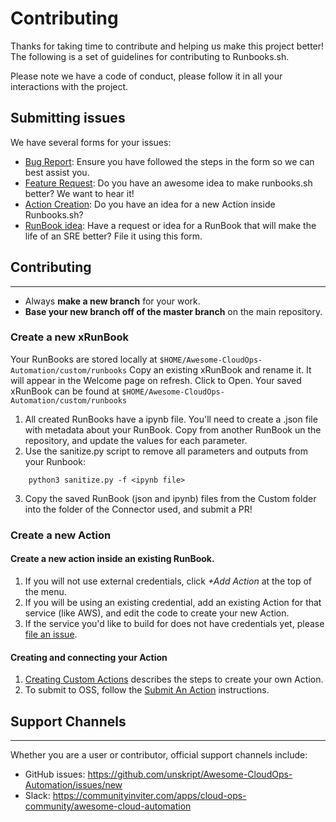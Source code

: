 # Contributing
Thanks for taking time to contribute and helping us make this project better! The following is a set of guidelines for contributing to Runbooks.sh. 
 
Please note we have a code of conduct, please follow it in all your interactions with the project.
 
## Submitting issues

We have several forms for your issues:
* [Bug Report](https://github.com/unskript/Awesome-CloudOps-Automation/issues/new?assignees=&labels=&projects=&template=bug_report.md&title=): Ensure you have followed the steps in the form so we can best assist you.
* [Feature Request](https://github.com/unskript/Awesome-CloudOps-Automation/issues/new?assignees=&labels=&projects=&template=feature_request.md&title=): Do you have an awesome idea to make runbooks.sh better?  We want to hear it!
* [Action Creation](https://github.com/unskript/Awesome-CloudOps-Automation/issues/new?assignees=&labels=action%2Ctriage&projects=&template=add_action.yml&title=%5BAction%5D%3A+): Do you have an idea for a new Action inside Runbooks.sh?
* [RunBook idea](https://github.com/unskript/Awesome-CloudOps-Automation/issues/new?assignees=&labels=runbook%2Ctriage&projects=&template=add_runbook.yml&title=%5BRunBook%5D%3A+): Have a request or idea for a RunBook that will make the life of an SRE better?  File it using this form.

 
 
 ## Contributing
-------------------------
 
* Always **make a new branch** for your work. 
* **Base your new branch off of the master branch** on the main
 repository.
 

### Create a new xRunBook
Your RunBooks are stored locally at ```$HOME/Awesome-CloudOps-Automation/custom/runbooks``` Copy an existing xRunBook and rename it. It will appear in the Welcome page on refresh. Click to Open.
Your saved xRunBook can be found at ```$HOME/Awesome-CloudOps-Automation/custom/runbooks```

  1. All created RunBooks have a ipynb file. You'll need to create a .json file with metadata about your RunBook.  Copy from another RunBook un the repository, and update the values for each parameter.
  2. Use the sanitize.py script to remove all parameters and outputs from your Runbook:
  ```shell
      python3 sanitize.py -f <ipynb file> 
  ```
  3. Copy the saved RunBook (json and ipynb) files from the Custom folder into the folder of the Connector used, and submit a PR!
  

### Create a new Action

#### Create a new action inside an existing RunBook.

   1. If you will not use external credentials, click *+Add Action* at the top of the menu.
   2. If you will be using an existing credential, add an existing Action for that service (like AWS), and edit the code to create your new Action.
   3. If the service you'd like to build for does not have credentials yet, please [file an issue](https://github.com/unskript/Awesome-CloudOps-Automation/issues/new?assignees=&labels=Credential%2Ctriage&template=add_credential.yml&title=%5BCredential%5D%3A+).
   
#### Creating and connecting your Action

1. [Creating Custom Actions](https://docs.unskript.com/unskript-product-documentation/guides/actions/create-custom-actions) describes the steps to create your own Action.
2.  To submit to OSS, follow the [Submit An Action](https://docs.unskript.com/unskript-product-documentation/guides/contribute-to-open-source#actions) instructions.  

 
## Support Channels
---
Whether you are a user or contributor, official support channels include:
- GitHub issues: https://github.com/unskript/Awesome-CloudOps-Automation/issues/new
- Slack: https://communityinviter.com/apps/cloud-ops-community/awesome-cloud-automation
 
